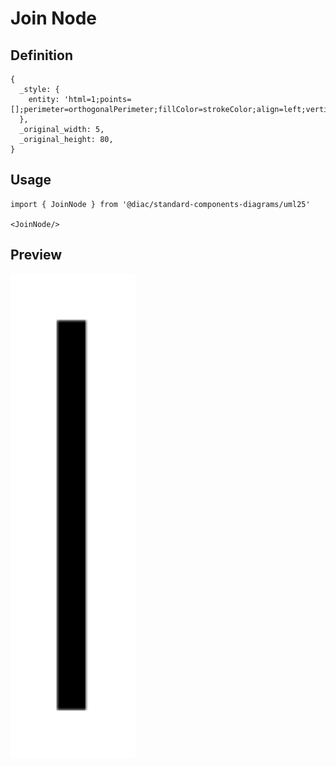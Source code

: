 # Join Node

## Definition

```
{
  _style: { 
    entity: 'html=1;points=[];perimeter=orthogonalPerimeter;fillColor=strokeColor;align=left;verticalAlign=top;spacingLeft=10;',
  },
  _original_width: 5,
  _original_height: 80,
}
```

## Usage

```
import { JoinNode } from '@diac/standard-components-diagrams/uml25'

<JoinNode/>
```

## Preview

<img src="./join-node.png" width="200"/>
